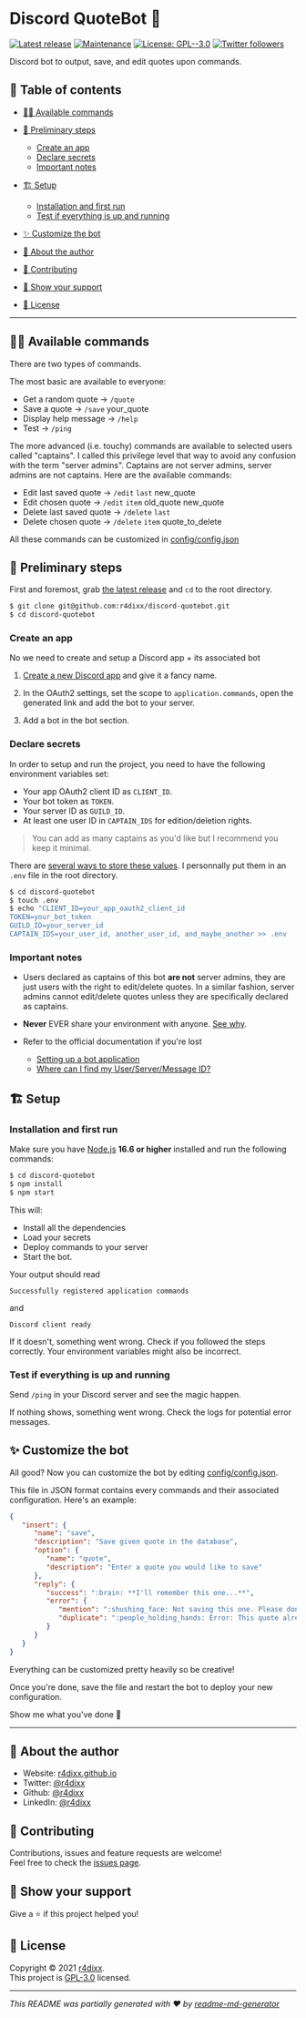 # Discord QuoteBot 🤖
[![Latest release](https://img.shields.io/github/release/r4dixx/discord-quotebot.svg)](https://GitHub.com/r4dixx/discord-quotebot/releases/) [![Maintenance](https://img.shields.io/badge/Maintained%3F-yes-green.svg)](https://github.com/r4dixx/discord-quotebot/graphs/commit-activity) [![License: GPL--3.0](https://img.shields.io/github/license/r4dixx/discord-quotebot)](https://github.com/r4dixx/discord-quotebot/blob/master/LICENSE) [![Twitter followers](https://img.shields.io/twitter/follow/r4dixx.svg?style=social)](https://twitter.com/r4dixx)

Discord bot to output, save, and edit quotes upon commands.

## 📖 Table of contents
- [👨‍💻 Available commands](#-available-commands)

- [🏁 Preliminary steps](#-preliminary-steps)
   - [Create an app](#create-an-app)
   - [Declare secrets](#declare-secrets)
   - [Important notes](#important-notes)

- [🏗 Setup](#-setup)
   - [Installation and first run](#-installation-and-first-run)
   - [Test if everything is up and running](#-test-if-everything-is-up-and-running)

- [✨ Customize the bot](#customize-the-bot)

- [👤 About the author](#-about-the-author)
- [🤝 Contributing](#-contributing)
- [🤗 Show your support](#-show-your-support)
- [📝 License](#-license)

***

## 👨‍💻 Available commands

There are two types of commands. 

The most basic are available to everyone:

- Get a random quote → `/quote`
- Save a quote → `/save` your_quote
- Display help message → `/help`
- Test → `/ping`

The more advanced (i.e. touchy) commands are available to selected users called "captains". I called this privilege level that way to avoid any confusion with the term "server admins". Captains are not server admins, server admins are not captains. Here are the available commands:

- Edit last saved quote → `/edit` `last` new_quote
- Edit chosen quote → `/edit` `item` old_quote new_quote
- Delete last saved quote → `/delete` `last`
- Delete chosen quote → `/delete` `item` quote_to_delete

All these commands can be customized in [config/config.json](config/config.json)

## 🏁 Preliminary steps

First and foremost, grab [the latest release](https://github.com/r4dixx/discord-quotebot/releases/latest) and `cd` to the root directory.

```sh
$ git clone git@github.com:r4dixx/discord-quotebot.git
$ cd discord-quotebot
```

### Create an app

No we need to create and setup a Discord app + its associated bot

1. [Create a new Discord app](https://discordapp.com/developers/applications/me) and give it a fancy name.

2. In the OAuth2 settings, set the scope to `application.commands`, open the generated link and add the bot to your server.

3. Add a bot in the bot section.

### Declare secrets

In order to setup and run the project, you need to have the following environment variables set:

   - Your app OAuth2 client ID as `CLIENT_ID`. 
   - Your bot token as `TOKEN`.
   - Your server ID as `GUILD_ID`.
   - At least one user ID in `CAPTAIN_IDS` for edition/deletion rights.
   
   > You can add as many captains as you'd like but I recommend you keep it minimal.

There are [several ways to store these values](https://nodejs.dev/learn/how-to-read-environment-variables-from-nodejs). I personnally put them in an `.env` file in the root directory.

```sh
$ cd discord-quotebot
$ touch .env
$ echo "CLIENT_ID=your_app_oauth2_client_id
TOKEN=your_bot_token
GUILD_ID=your_server_id
CAPTAIN_IDS=your_user_id, another_user_id, and_maybe_another >> .env
```

### Important notes

- Users declared as captains of this bot **are not** server admins, they are just users with the right to edit/delete quotes. In a similar fashion, server admins cannot edit/delete quotes unless they are specifically declared as captains.

- **Never** EVER share your environment with anyone. [See why](https://discordjs.guide/preparations/setting-up-a-bot-application.html#token-leak-scenario).

- Refer to the official documentation if you're lost
   - [Setting up a bot application](https://discordjs.guide/preparations/setting-up-a-bot-application.html#creating-your-bot)
   - [Where can I find my User/Server/Message ID?](https://support.discord.com/hc/articles/206346498)

## 🏗 Setup

### Installation and first run

Make sure you have [Node.js](http://nodejs.org/) **16.6 or higher** installed and run the following commands:

```sh
$ cd discord-quotebot
$ npm install
$ npm start
```

This will:

   - Install all the dependencies
   - Load your secrets
   - Deploy commands to your server
   - Start the bot.

Your output should read

`Successfully registered application commands`

and

`Discord client ready`

If it doesn't, something went wrong. Check if you followed the steps correctly. Your environment variables might also be incorrect.

### Test if everything is up and running

Send `/ping` in your Discord server and see the magic happen.

If nothing shows, something went wrong. Check the logs for potential error messages.

## ✨ Customize the bot

All good? Now you can customize the bot by editing [config/config.json](config/config.json).

This file in JSON format contains every commands and their associated configuration. Here's an example:

```json
{
   "insert": {
      "name": "save",
      "description": "Save given quote in the database",
      "option": {
         "name": "quote",
         "description": "Enter a quote you would like to save"
      },
      "reply": {
         "success": ":brain: **I'll remember this one...**",
         "error": {
            "mention": ":shushing_face: Not saving this one. Please don't mention people in quotes.",
            "duplicate": ":people_holding_hands: Error: This quote already exists."
         }
      }
   }
}
```

Everything can be customized pretty heavily so be creative! 

Once you're done, save the file and restart the bot to deploy your new configuration. 

Show me what you've done 🤗

***

## 👤 About the author

* Website: [r4dixx.github.io](https://r4dixx.github.io/)
* Twitter: [@r4dixx](https://twitter.com/r4dixx)
* Github: [@r4dixx](https://github.com/r4dixx)
* LinkedIn: [@r4dixx](https://linkedin.com/in/r4dixx)

## 🤝 Contributing

Contributions, issues and feature requests are welcome!<br />Feel free to check the [issues page](https://github.com/r4dixx/discord-quotebot/issues).

## 🤗 Show your support

Give a ⭐️ if this project helped you!

## 📝 License

Copyright © 2021 [r4dixx](https://github.com/r4dixx).<br />
This project is [GPL-3.0](https://github.com/r4dixx/discord-quotebot/blob/master/LICENSE) licensed.

***

_This README was partially generated with ❤️ by [readme-md-generator](https://github.com/kefranabg/readme-md-generator)_
